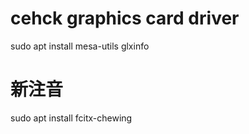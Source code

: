 # cehck graphics card driver

sudo apt install mesa-utils
glxinfo

# 新注音
sudo apt install fcitx-chewing
